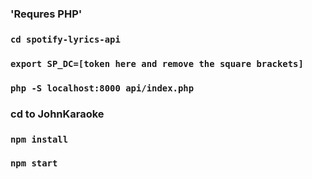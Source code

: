 ### 'Requres PHP'
### `cd spotify-lyrics-api`
### `export SP_DC=[token here and remove the square brackets]`
### `php -S localhost:8000 api/index.php`

### cd to JohnKaraoke
### `npm install`
### `npm start`

